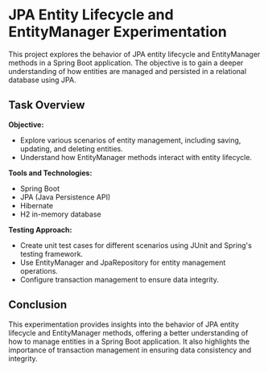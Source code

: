 
# JPA Entity Lifecycle and EntityManager Experimentation

This project explores the behavior of JPA entity lifecycle and EntityManager methods in a Spring Boot application. The objective is to gain a deeper understanding of how entities are managed and persisted in a relational database using JPA.

## Task Overview

**Objective:**
- Explore various scenarios of entity management, including saving, updating, and deleting entities.
- Understand how EntityManager methods interact with entity lifecycle.

**Tools and Technologies:**
- Spring Boot
- JPA (Java Persistence API)
- Hibernate
- H2 in-memory database

**Testing Approach:**
- Create unit test cases for different scenarios using JUnit and Spring's testing framework.
- Use EntityManager and JpaRepository for entity management operations.
- Configure transaction management to ensure data integrity.

## Conclusion

This experimentation provides insights into the behavior of JPA entity lifecycle and EntityManager methods, offering a better understanding of how to manage entities in a Spring Boot application. It also highlights the importance of transaction management in ensuring data consistency and integrity.
